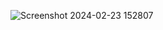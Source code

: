 ![Screenshot 2024-02-23 152807](https://github.com/Danijel00/restion-js/assets/79769638/f847edb5-a983-4bad-923f-252ebaade956)
